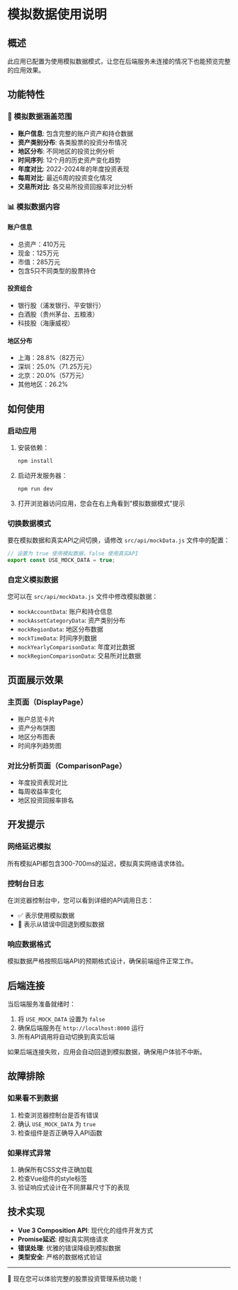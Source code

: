 # 模拟数据使用说明

## 概述

此应用已配置为使用模拟数据模式，让您在后端服务未连接的情况下也能预览完整的应用效果。

## 功能特性

### 🎯 模拟数据涵盖范围

- **账户信息**: 包含完整的账户资产和持仓数据
- **资产类别分布**: 各类股票的投资分布情况
- **地区分布**: 不同地区的投资比例分析
- **时间序列**: 12个月的历史资产变化趋势
- **年度对比**: 2022-2024年的年度投资表现
- **每周对比**: 最近6周的投资变化情况
- **交易所对比**: 各交易所投资回报率对比分析

### 📊 模拟数据内容

#### 账户信息
- 总资产：410万元
- 现金：125万元
- 市值：285万元
- 包含5只不同类型的股票持仓

#### 投资组合
- 银行股（浦发银行、平安银行）
- 白酒股（贵州茅台、五粮液）
- 科技股（海康威视）

#### 地区分布
- 上海：28.8%（82万元）
- 深圳：25.0%（71.25万元）
- 北京：20.0%（57万元）
- 其他地区：26.2%

## 如何使用

### 启动应用

1. 安装依赖：
   ```bash
   npm install
   ```

2. 启动开发服务器：
   ```bash
   npm run dev
   ```

3. 打开浏览器访问应用，您会在右上角看到"模拟数据模式"提示

### 切换数据模式

要在模拟数据和真实API之间切换，请修改 `src/api/mockData.js` 文件中的配置：

```javascript
// 设置为 true 使用模拟数据，false 使用真实API
export const USE_MOCK_DATA = true;
```

### 自定义模拟数据

您可以在 `src/api/mockData.js` 文件中修改模拟数据：

- `mockAccountData`: 账户和持仓信息
- `mockAssetCategoryData`: 资产类别分布
- `mockRegionData`: 地区分布数据
- `mockTimeData`: 时间序列数据
- `mockYearlyComparisonData`: 年度对比数据
- `mockRegionComparisonData`: 交易所对比数据

## 页面展示效果

### 主页面（DisplayPage）
- 账户总览卡片
- 资产分布饼图
- 地区分布图表
- 时间序列趋势图

### 对比分析页面（ComparisonPage）
- 年度投资表现对比
- 每周收益率变化
- 地区投资回报率排名

## 开发提示

### 网络延迟模拟
所有模拟API都包含300-700ms的延迟，模拟真实网络请求体验。

### 控制台日志
在浏览器控制台中，您可以看到详细的API调用日志：
- ✅ 表示使用模拟数据
- 🔄 表示从错误中回退到模拟数据

### 响应数据格式
模拟数据严格按照后端API的预期格式设计，确保前端组件正常工作。

## 后端连接

当后端服务准备就绪时：

1. 将 `USE_MOCK_DATA` 设置为 `false`
2. 确保后端服务在 `http://localhost:8000` 运行
3. 所有API调用将自动切换到真实后端

如果后端连接失败，应用会自动回退到模拟数据，确保用户体验不中断。

## 故障排除

### 如果看不到数据
1. 检查浏览器控制台是否有错误
2. 确认 `USE_MOCK_DATA` 为 `true`
3. 检查组件是否正确导入API函数

### 如果样式异常
1. 确保所有CSS文件正确加载
2. 检查Vue组件的style标签
3. 验证响应式设计在不同屏幕尺寸下的表现

## 技术实现

- **Vue 3 Composition API**: 现代化的组件开发方式
- **Promise延迟**: 模拟真实网络请求
- **错误处理**: 优雅的错误降级到模拟数据
- **类型安全**: 严格的数据格式验证

---

🚀 现在您可以体验完整的股票投资管理系统功能！ 